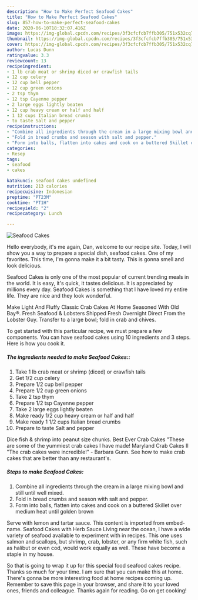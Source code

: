 ```yaml
---
description: "How to Make Perfect Seafood Cakes"
title: "How to Make Perfect Seafood Cakes"
slug: 857-how-to-make-perfect-seafood-cakes
date: 2020-06-10T18:32:07.416Z
image: https://img-global.cpcdn.com/recipes/3f3cfcfcb7ffb305/751x532cq70/seafood-cakes-recipe-main-photo.jpg
thumbnail: https://img-global.cpcdn.com/recipes/3f3cfcfcb7ffb305/751x532cq70/seafood-cakes-recipe-main-photo.jpg
cover: https://img-global.cpcdn.com/recipes/3f3cfcfcb7ffb305/751x532cq70/seafood-cakes-recipe-main-photo.jpg
author: Lucas Dunn
ratingvalue: 3.3
reviewcount: 13
recipeingredient:
- 1 lb crab meat or shrimp diced or crawfish tails
- 12 cup celery
- 12 cup bell pepper
- 12 cup green onions
- 2 tsp thym
- 12 tsp Cayenne pepper
- 2 large eggs lightly beaten
- 12 cup heavy cream or half and half
- 1 12 cups Italian bread crumbs
- to taste Salt and pepper
recipeinstructions:
- "Combine all ingredients through the cream in a large mixing bowl and still until well mixed."
- "Fold in bread crumbs and season with salt and pepper."
- "Form into balls, flatten into cakes and cook on a buttered Skillet over medium heat until golden brown"
categories:
- Resep
tags:
- seafood
- cakes

katakunci: seafood cakes undefined
nutrition: 213 calories
recipecuisine: Indonesian
preptime: "PT23M"
cooktime: "PT1H"
recipeyield: "2"
recipecategory: Lunch

---
```



![Seafood Cakes](https://img-global.cpcdn.com/recipes/3f3cfcfcb7ffb305/751x532cq70/seafood-cakes-recipe-main-photo.jpg)

Hello everybody, it's me again, Dan, welcome to our recipe site. Today, I will show you a way to prepare a special dish, seafood cakes. One of my favorites. This time, I'm gonna make it a bit tasty. This is gonna smell and look delicious.

Seafood Cakes is only one of the most popular of current trending meals in the world. It is easy, it's quick, it tastes delicious. It is appreciated by millions every day. Seafood Cakes is something that I have loved my entire life. They are nice and they look wonderful.

Make Light And Fluffy Classic Crab Cakes At Home Seasoned With Old Bay®. Fresh Seafood &amp; Lobsters Shipped Fresh Overnight Direct From the Lobster Guy. Transfer to a large bowl; fold in crab and chives.


To get started with this particular recipe, we must prepare a few components. You can have seafood cakes using 10 ingredients and 3 steps. Here is how you cook it.

##### The ingredients needed to make Seafood Cakes::

1. Take 1 lb crab meat or shrimp (diced) or crawfish tails
1. Get 1/2 cup celery
1. Prepare 1/2 cup bell pepper
1. Prepare 1/2 cup green onions
1. Take 2 tsp thym
1. Prepare 1/2 tsp Cayenne pepper
1. Take 2 large eggs lightly beaten
1. Make ready 1/2 cup heavy cream or half and half
1. Make ready 1 1/2 cups Italian bread crumbs
1. Prepare to taste Salt and pepper


Dice fish &amp; shrimp into peanut size chunks. Best Ever Crab Cakes &#34;These are some of the yummiest crab cakes I have made! Maryland Crab Cakes II &#34;The crab cakes were incredible!&#34; - Barbara Gunn. See how to make crab cakes that are better than any restaurant&#39;s. 

##### Steps to make Seafood Cakes:

1. Combine all ingredients through the cream in a large mixing bowl and still until well mixed.
1. Fold in bread crumbs and season with salt and pepper.
1. Form into balls, flatten into cakes and cook on a buttered Skillet over medium heat until golden brown


Serve with lemon and tartar sauce. This content is imported from embed-name. Seafood Cakes with Herb Sauce Living near the ocean, I have a wide variety of seafood available to experiment with in recipes. This one uses salmon and scallops, but shrimp, crab, lobster, or any firm white fish, such as halibut or even cod, would work equally as well. These have become a staple in my house. 

So that is going to wrap it up for this special food seafood cakes recipe. Thanks so much for your time. I am sure that you can make this at home. There's gonna be more interesting food at home recipes coming up. Remember to save this page in your browser, and share it to your loved ones, friends and colleague. Thanks again for reading. Go on get cooking!
